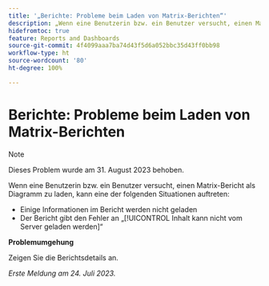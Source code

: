 ```yaml
---
title: '„Berichte: Probleme beim Laden von Matrix-Berichten“'
description: „Wenn eine Benutzerin bzw. ein Benutzer versucht, einen Matrix-Bericht als Diagramm zu laden, können Probleme auftreten.“
hidefromtoc: true
feature: Reports and Dashboards
source-git-commit: 4f4099aaa7ba74d43f5d6a052bbc35d43ff0bb98
workflow-type: ht
source-wordcount: '80'
ht-degree: 100%

---
```



# Berichte: Probleme beim Laden von Matrix-Berichten

>[!NOTE]
>
>Dieses Problem wurde am 31. August 2023 behoben.

Wenn eine Benutzerin bzw. ein Benutzer versucht, einen Matrix-Bericht als Diagramm zu laden, kann eine der folgenden Situationen auftreten:

* Einige Informationen im Bericht werden nicht geladen
* Der Bericht gibt den Fehler an „[!UICONTROL Inhalt kann nicht vom Server geladen werden]“

**Problemumgehung**

Zeigen Sie die Berichtsdetails an.

_Erste Meldung am 24. Juli 2023._

